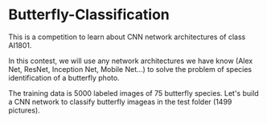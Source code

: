 # Butterfly-Classification

This is a competition to learn about CNN network architectures of class AI1801.

In this contest, we will use any network architectures we have know (Alex Net, ResNet, Inception Net, Mobile Net…) to solve the problem of species identification of a butterfly photo.

The training data is 5000 labeled images of 75 butterfly species. Let's build a CNN network to classify butterfly imageas in the test folder (1499 pictures).
